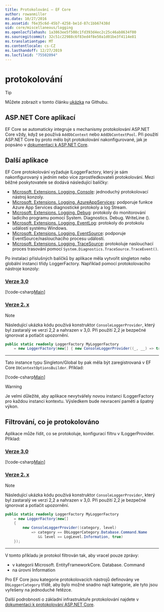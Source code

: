 ```yaml
---
title: Protokolování – EF Core
author: rowanmiller
ms.date: 10/27/2016
ms.assetid: f6e35c6d-45b7-4258-be1d-87c1bb67438d
uid: core/miscellaneous/logging
ms.openlocfilehash: 1a3863ee5f508c1fd393d4ec2c25c46ab8634f00
ms.sourcegitcommit: 32c51c22988c6f83ed4f8e50a1d01be3f4114e81
ms.translationtype: MT
ms.contentlocale: cs-CZ
ms.lasthandoff: 12/27/2019
ms.locfileid: "75502094"
---
```

# <a name="logging"></a>protokolování

> [!TIP]  
> Můžete zobrazit v tomto článku [ukázka](https://github.com/aspnet/EntityFramework.Docs/tree/master/samples/core/Miscellaneous/Logging) na Githubu.

## <a name="aspnet-core-applications"></a>ASP.NET Core aplikací

EF Core se automaticky integruje s mechanismy protokolování ASP.NET Core vždy, když se používá `AddDbContext` nebo `AddDbContextPool`. Při použití ASP.NET Core by proto mělo být protokolování nakonfigurované, jak je popsáno v [dokumentaci k ASP.NET Core](https://docs.microsoft.com/aspnet/core/fundamentals/logging?tabs=aspnetcore2x).

## <a name="other-applications"></a>Další aplikace

EF Core protokolování vyžaduje ILoggerFactory, který je sám nakonfigurovaný s jedním nebo více zprostředkovateli protokolování. Mezi běžné poskytovatele se dodává následující balíčky:

* [Microsoft. Extensions. Logging. Console](https://www.nuget.org/packages/Microsoft.Extensions.Logging.Console/): jednoduchý protokolovací nástroj konzoly.
* [Microsoft. Extensions. Logging. AzureAppServices](https://www.nuget.org/packages/Microsoft.Extensions.Logging.AzureAppServices/): podporuje funkce Azure App Services diagnostické protokoly a log Stream.
* [Microsoft. Extensions. Logging. Debug](https://www.nuget.org/packages/Microsoft.Extensions.Logging.Debug/): protokoly do monitorování ladicího programu pomocí System. Diagnostics. Debug. WriteLine ().
* [Microsoft. Extensions. Logging. EventLog](https://www.nuget.org/packages/Microsoft.Extensions.Logging.EventLog/): protokoly do protokolu událostí systému Windows.
* [Microsoft. Extensions. Logging. EventSource](https://www.nuget.org/packages/Microsoft.Extensions.Logging.EventSource/): podporuje EventSource/naslouchacího procesu událostí.
* [Microsoft. Extensions. Logging. TraceSource](https://www.nuget.org/packages/Microsoft.Extensions.Logging.TraceSource/): protokoluje naslouchací proces trasování pomocí `System.Diagnostics.TraceSource.TraceEvent()`.

Po instalaci příslušných balíčků by aplikace měla vytvořit singleton nebo globální instanci třídy LoggerFactory. Například pomocí protokolovacího nástroje konzoly:

### <a name="version-30tabv3"></a>[Verze 3,0](#tab/v3)

[!code-csharp[Main](../../../samples/core/Miscellaneous/Logging/Logging/BloggingContext.cs#DefineLoggerFactory)]

### <a name="version-2xtabv2"></a>[Verze 2. x](#tab/v2)

> [!NOTE]
> Následující ukázka kódu používá konstruktor `ConsoleLoggerProvider`, který byl zastaralý ve verzi 2,2 a nahrazen v 3,0. Při použití 2,2 je bezpečné ignorovat a potlačit upozornění.

``` csharp
public static readonly LoggerFactory MyLoggerFactory
    = new LoggerFactory(new[] { new ConsoleLoggerProvider((_, __) => true, true) });
```

***

Tato instance typu Singleton/Global by pak měla být zaregistrovaná v EF Core `DbContextOptionsBuilder`. Příklad:

[!code-csharp[Main](../../../samples/core/Miscellaneous/Logging/Logging/BloggingContext.cs#RegisterLoggerFactory)]

> [!WARNING]
> Je velmi důležité, aby aplikace nevytvářely novou instanci ILoggerFactory pro každou instanci kontextu. Výsledkem bude nevracení paměti a špatný výkon.

## <a name="filtering-what-is-logged"></a>Filtrování, co je protokolováno

Aplikace může řídit, co se protokoluje, konfigurací filtru v ILoggerProvider. Příklad:

### <a name="version-30tabv3"></a>[Verze 3,0](#tab/v3)

[!code-csharp[Main](../../../samples/core/Miscellaneous/Logging/Logging/BloggingContextWithFiltering.cs#DefineLoggerFactory)]

### <a name="version-2xtabv2"></a>[Verze 2. x](#tab/v2)

> [!NOTE]
> Následující ukázka kódu používá konstruktor `ConsoleLoggerProvider`, který byl zastaralý ve verzi 2,2 a nahrazen v 3,0. Při použití 2,2 je bezpečné ignorovat a potlačit upozornění.

``` csharp
public static readonly LoggerFactory MyLoggerFactory
    = new LoggerFactory(new[]
    {
        new ConsoleLoggerProvider((category, level)
            => category == DbLoggerCategory.Database.Command.Name
               && level == LogLevel.Information, true)
    });
```

***

V tomto příkladu je protokol filtrován tak, aby vracel pouze zprávy:

* v kategorii Microsoft. EntityFrameworkCore. Database. Command
* na úrovni Information

Pro EF Core jsou kategorie protokolovacích nástrojů definovány ve `DbLoggerCategory` třídě, aby bylo možné snadno najít kategorie, ale tyto jsou vyřešeny na jednoduché řetězce.

Další podrobnosti o základní infrastruktuře protokolování najdete v [dokumentaci k protokolování ASP.NET Core](https://docs.microsoft.com/aspnet/core/fundamentals/logging?tabs=aspnetcore2x).
